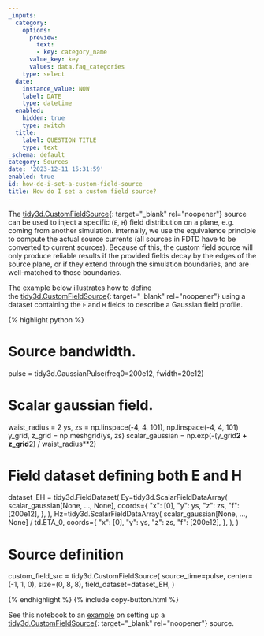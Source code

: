 ```yaml
---
_inputs:
  category:
    options:
      preview:
        text:
        - key: category_name
      value_key: key
      values: data.faq_categories
    type: select
  date:
    instance_value: NOW
    label: DATE
    type: datetime
  enabled:
    hidden: true
    type: switch
  title:
    label: QUESTION TITLE
    type: text
_schema: default
category: Sources
date: '2023-12-11 15:31:59'
enabled: true
id: how-do-i-set-a-custom-field-source
title: How do I set a custom field source?
---
```


The [tidy3d.CustomFieldSource](https://docs.flexcompute.com/projects/tidy3d/en/latest/_autosummary/tidy3d.CustomFieldSource.html){: target="_blank" rel="noopener"}&nbsp;source can be used to inject a specific (`E`, `H`) field distribution on a plane, e.g. coming from another simulation. Internally, we use the equivalence principle to compute the actual source currents (all sources in FDTD have to be converted to current sources). Because of this, the custom field source will only produce reliable results if the provided fields decay by the edges of the source plane, or if they extend through the simulation boundaries, and are well-matched to those boundaries.

The example below illustrates how to define the&nbsp;[tidy3d.CustomFieldSource](https://docs.flexcompute.com/projects/tidy3d/en/latest/_autosummary/tidy3d.CustomFieldSource.html){: target="_blank" rel="noopener"}&nbsp;using a dataset containing the `E` and `H` fields to describe a Gaussian field profile.

<div markdown class="code-snippet">{% highlight python %}

# Source bandwidth.
pulse = tidy3d.GaussianPulse(freq0=200e12, fwidth=20e12)

# Scalar gaussian field.
waist_radius = 2
ys, zs = np.linspace(-4, 4, 101), np.linspace(-4, 4, 101)
y_grid, z_grid = np.meshgrid(ys, zs)
scalar_gaussian = np.exp(-(y_grid**2 + z_grid**2) / waist_radius**2)

# Field dataset defining both E and H
dataset_EH = tidy3d.FieldDataset(
    Ey=tidy3d.ScalarFieldDataArray(
        scalar_gaussian[None, ..., None],
        coords={
            "x": [0],
            "y": ys,
            "z": zs,
            "f": [200e12],
        },
    ),
    Hz=tidy3d.ScalarFieldDataArray(
        scalar_gaussian[None, ..., None] / td.ETA_0,
        coords={
            "x": [0],
            "y": ys,
            "z": zs,
            "f": [200e12],
        },
    ),
)

# Source definition
custom_field_src = tidy3d.CustomFieldSource(
    source_time=pulse,
    center=(-1, 1, 0),
    size=(0, 8, 8),
    field_dataset=dataset_EH,
)

{% endhighlight %}
{% include copy-button.html %}</div>

See this notebook to an&nbsp;[example](https://www.flexcompute.com/tidy3d/examples/notebooks/CustomFieldSource/)&nbsp;on setting up a [tidy3d.CustomFieldSource](https://docs.flexcompute.com/projects/tidy3d/en/latest/_autosummary/tidy3d.CustomFieldSource.html){: target="_blank" rel="noopener"}&nbsp;source.
